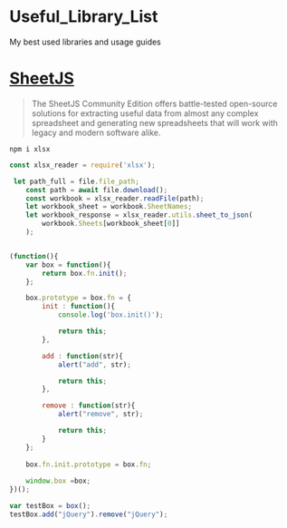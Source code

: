 # Useful_Library_List
My best used libraries and usage guides











#  [SheetJS](https://sheetjs.com/)

> The SheetJS Community Edition offers battle-tested open-source solutions for extracting useful data from almost any complex spreadsheet and generating new spreadsheets that will work with legacy and modern software alike.

`npm i xlsx `

```javascript
const xlsx_reader = require('xlsx');

 let path_full = file.file_path;
    const path = await file.download();
    const workbook = xlsx_reader.readFile(path);
    let workbook_sheet = workbook.SheetNames;
    let workbook_response = xlsx_reader.utils.sheet_to_json(
        workbook.Sheets[workbook_sheet[0]]
    );


(function(){
    var box = function(){
        return box.fn.init();
    };

    box.prototype = box.fn = {
        init : function(){
            console.log('box.init()');

			return this;
        },

		add : function(str){
			alert("add", str);

			return this;
		},

		remove : function(str){
			alert("remove", str);

			return this;
		}
    };
    
    box.fn.init.prototype = box.fn;
    
    window.box =box;
})();

var testBox = box();
testBox.add("jQuery").remove("jQuery");
```
